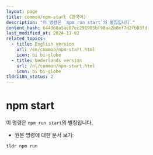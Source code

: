 ```yaml
---
layout: page
title: common/npm-start (한국어)
description: "이 명령은 `npm run start`의 별칭입니다."
content_hash: 644368a5ac07ec291985bf98aa2b8ef7d2fb03fd
last_modified_at: 2024-11-02
related_topics:
  - title: English version
    url: /en/common/npm-start.html
    icon: bi bi-globe
  - title: Nederlands version
    url: /nl/common/npm-start.html
    icon: bi bi-globe
tldri18n_status: 2
---
```

# npm start

이 명령은 `npm run start`의 별칭입니다.

- 원본 명령에 대한 문서 보기:

`tldr npm run`
